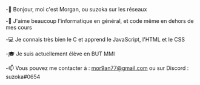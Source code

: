 -👋 Bonjour, moi c'est Morgan, ou suzoka sur les réseaux

-💞 J'aime beaucoup l'informatique en général, et code même en dehors de mes cours

-💻 Je connais très bien le C et apprend le JavaScript, l'HTML et le CSS

-🎓 Je suis actuellement élève en BUT MMI

-📫 Vous pouvez me contacter à : mor9an77@gmail.com ou sur Discord : suzoka#0654
<!--
**Suzoka/Suzoka** is a ✨ _special_ ✨ repository because its `README.md` (this file) appears on your GitHub profile.

Here are some ideas to get you started:

- 🔭 I’m currently working on ...
- 🌱 I’m currently learning ...
- 👯 I’m looking to collaborate on ...
- 🤔 I’m looking for help with ...
- 💬 Ask me about ...
- 📫 How to reach me: ...
- 😄 Pronouns: ...
- ⚡ Fun fact: ...
-->
